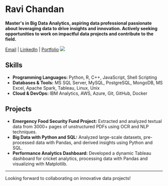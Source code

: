
<!---
ravichandanrc/ravichandanrc is a ✨ special ✨ repository because its `README.md` (this file) appears on your GitHub profile.
You can click the Preview link to take a look at your changes.
--->
# Ravi Chandan

**Master's in Big Data Analytics, aspiring data professional passionate about leveraging data to drive insights and innovation. Actively seeking opportunities to work on impactful data projects and contribute to the field.**

[Email](mailto:ravichandanrc@gmail.com) | [LinkedIn](https://www.linkedin.com/in/ravichandan) | [Portfolio](https://ravichandanrc.github.io/)
![](https://komarev.com/ghpvc/?username=ravichandanrc)
## Skills

- **Programming Languages:** Python, R, C++, JavaScript, Shell Scripting
- **Databases & Tools:** MS SQL Server, MySQL, PostgreSQL, MongoDB, MS Excel, Apache Spark, Tableau, Linux, Unix
- **Cloud & DevOps:** IBM Analytics, AWS, Azure, Git, GitHub, Docker

## Projects

- **Emergency Food Security Fund Project:** Extracted and analyzed textual data from 3000+ pages of unstructured PDFs using OCR and NLP techniques.
- **Big Data with Python and SQL:** Analyzed large-scale datasets, pre-processed data with Pandas, and derived insights using Python and SQL.
- **Performance Analytics Dashboard:** Developed a dynamic Tableau dashboard for cricket analytics, processing data with Pandas and visualizing with Matplotlib.

---

Looking forward to collaborating on innovative data projects!
